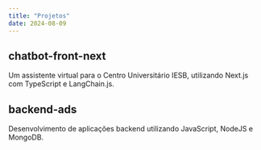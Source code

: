 ```yaml
---
title: "Projetos"
date: 2024-08-09
---
```

## chatbot-front-next
Um assistente virtual para o Centro Universitário IESB, utilizando Next.js com TypeScript e LangChain.js.

## backend-ads
Desenvolvimento de aplicações backend utilizando JavaScript, NodeJS e MongoDB.
